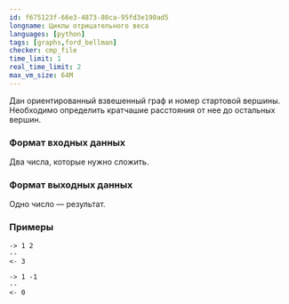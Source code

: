 ```yaml
---
id: f675123f-66e3-4873-80ca-95fd3e190ad5
longname: Циклы отрицательного веса
languages: [python]
tags: [graphs,ford_bellman]
checker: cmp_file
time_limit: 1
real_time_limit: 2
max_vm_size: 64M
---
```



Дан ориентированный взвешенный граф и номер стартовой вершины. Необходимо определить кратчашие расстояния от нее до остальных вершин.  

### Формат входных данных

Два числа, которые нужно сложить.

### Формат выходных данных

Одно число — результат.

### Примеры

```
-> 1 2
--
<- 3
```

```
-> 1 -1
--
<- 0
```
